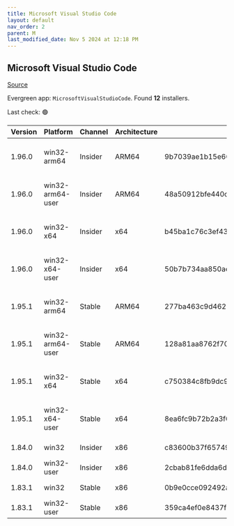 ```yaml
---
title: Microsoft Visual Studio Code
layout: default
nav_order: 2
parent: M
last_modified_date: Nov 5 2024 at 12:18 PM
---
```


## Microsoft Visual Studio Code

[Source](https://code.visualstudio.com)

Evergreen app: `MicrosoftVisualStudioCode`. Found **12** installers.

Last check: 🟢

| Version | Platform         | Channel | Architecture | Sha256                                                           | URI                                                                                                                                                                                                                                                                                                            |
| ------- | ---------------- | ------- | ------------ | ---------------------------------------------------------------- | -------------------------------------------------------------------------------------------------------------------------------------------------------------------------------------------------------------------------------------------------------------------------------------------------------------- |
| 1.96.0  | win32-arm64      | Insider | ARM64        | 9b7039ae1b15e6079ff87497c69ddeaffb6c7c909415278b4afac8cfa9cba71c | [https://vscode.download.prss.microsoft.com/dbazure/download/insider/f87f8a56f3a30238076bee3db39c245bd69be264/VSCodeSetup-arm64-1.96.0-insider.exe](https://vscode.download.prss.microsoft.com/dbazure/download/insider/f87f8a56f3a30238076bee3db39c245bd69be264/VSCodeSetup-arm64-1.96.0-insider.exe)         |
| 1.96.0  | win32-arm64-user | Insider | ARM64        | 48a50912bfe440c6227a9c4c02b249fef5c9ce1577e2718df544374a728b8c96 | [https://vscode.download.prss.microsoft.com/dbazure/download/insider/f87f8a56f3a30238076bee3db39c245bd69be264/VSCodeUserSetup-arm64-1.96.0-insider.exe](https://vscode.download.prss.microsoft.com/dbazure/download/insider/f87f8a56f3a30238076bee3db39c245bd69be264/VSCodeUserSetup-arm64-1.96.0-insider.exe) |
| 1.96.0  | win32-x64        | Insider | x64          | b45ba1c76c3ef43ba5e0bc50abcf41ad4dc96eb3a6b2d1fd21fea7bc1b59d824 | [https://vscode.download.prss.microsoft.com/dbazure/download/insider/f87f8a56f3a30238076bee3db39c245bd69be264/VSCodeSetup-x64-1.96.0-insider.exe](https://vscode.download.prss.microsoft.com/dbazure/download/insider/f87f8a56f3a30238076bee3db39c245bd69be264/VSCodeSetup-x64-1.96.0-insider.exe)             |
| 1.96.0  | win32-x64-user   | Insider | x64          | 50b7b734aa850ae26ced5f07e7bc7d84a7bd3fe824dbc7c286462966588e8c6d | [https://vscode.download.prss.microsoft.com/dbazure/download/insider/f87f8a56f3a30238076bee3db39c245bd69be264/VSCodeUserSetup-x64-1.96.0-insider.exe](https://vscode.download.prss.microsoft.com/dbazure/download/insider/f87f8a56f3a30238076bee3db39c245bd69be264/VSCodeUserSetup-x64-1.96.0-insider.exe)     |
| 1.95.1  | win32-arm64      | Stable  | ARM64        | 277ba463c9d4627e13729d6b9a99fe8b689aa44f28c03f4d7e44ae08927e2c87 | [https://vscode.download.prss.microsoft.com/dbazure/download/stable/65edc4939843c90c34d61f4ce11704f09d3e5cb6/VSCodeSetup-arm64-1.95.1.exe](https://vscode.download.prss.microsoft.com/dbazure/download/stable/65edc4939843c90c34d61f4ce11704f09d3e5cb6/VSCodeSetup-arm64-1.95.1.exe)                           |
| 1.95.1  | win32-arm64-user | Stable  | ARM64        | 128a81aa8762f70f7ef692fe5e30756ea6bd32b325840dd2a377364fb5ae76bb | [https://vscode.download.prss.microsoft.com/dbazure/download/stable/65edc4939843c90c34d61f4ce11704f09d3e5cb6/VSCodeUserSetup-arm64-1.95.1.exe](https://vscode.download.prss.microsoft.com/dbazure/download/stable/65edc4939843c90c34d61f4ce11704f09d3e5cb6/VSCodeUserSetup-arm64-1.95.1.exe)                   |
| 1.95.1  | win32-x64        | Stable  | x64          | c750384c8fb9dc929a120d0a9cc220a761d680f728b80aaa118406cf08aea93c | [https://vscode.download.prss.microsoft.com/dbazure/download/stable/65edc4939843c90c34d61f4ce11704f09d3e5cb6/VSCodeSetup-x64-1.95.1.exe](https://vscode.download.prss.microsoft.com/dbazure/download/stable/65edc4939843c90c34d61f4ce11704f09d3e5cb6/VSCodeSetup-x64-1.95.1.exe)                               |
| 1.95.1  | win32-x64-user   | Stable  | x64          | 8ea6fc9b72b2a3f0e67b35af71fba5d2218acbcc78fa8451796b69567b04cfba | [https://vscode.download.prss.microsoft.com/dbazure/download/stable/65edc4939843c90c34d61f4ce11704f09d3e5cb6/VSCodeUserSetup-x64-1.95.1.exe](https://vscode.download.prss.microsoft.com/dbazure/download/stable/65edc4939843c90c34d61f4ce11704f09d3e5cb6/VSCodeUserSetup-x64-1.95.1.exe)                       |
| 1.84.0  | win32            | Insider | x86          | c83600b37f65749ea9e16496847bbfd967dece2472cee7d8011ae719e2633c18 | [https://az764295.vo.msecnd.net/insider/0c36b92c82064882a228487040187cfc13669c0f/VSCodeSetup-ia32-1.84.0-insider.exe](https://az764295.vo.msecnd.net/insider/0c36b92c82064882a228487040187cfc13669c0f/VSCodeSetup-ia32-1.84.0-insider.exe)                                                                     |
| 1.84.0  | win32-user       | Insider | x86          | 2cbab81fe6dda6dfb07751707107db95ba7afa0a6ada65a1df78a04eef0aadf5 | [https://az764295.vo.msecnd.net/insider/0c36b92c82064882a228487040187cfc13669c0f/VSCodeUserSetup-ia32-1.84.0-insider.exe](https://az764295.vo.msecnd.net/insider/0c36b92c82064882a228487040187cfc13669c0f/VSCodeUserSetup-ia32-1.84.0-insider.exe)                                                             |
| 1.83.1  | win32            | Stable  | x86          | 0b9e0cce092492a88cdaf12048e3630290944b051f3194c5ca3d6b7012f05e7f | [https://az764295.vo.msecnd.net/stable/a6606b6ca720bca780c2d3c9d4cc3966ff2eca12/VSCodeSetup-ia32-1.83.1.exe](https://az764295.vo.msecnd.net/stable/a6606b6ca720bca780c2d3c9d4cc3966ff2eca12/VSCodeSetup-ia32-1.83.1.exe)                                                                                       |
| 1.83.1  | win32-user       | Stable  | x86          | 359ca4ef0e8437f7e5183a97a9d79834463a3df88bb10c82c48cc2bd53b8a7e5 | [https://az764295.vo.msecnd.net/stable/a6606b6ca720bca780c2d3c9d4cc3966ff2eca12/VSCodeUserSetup-ia32-1.83.1.exe](https://az764295.vo.msecnd.net/stable/a6606b6ca720bca780c2d3c9d4cc3966ff2eca12/VSCodeUserSetup-ia32-1.83.1.exe)                                                                               |
